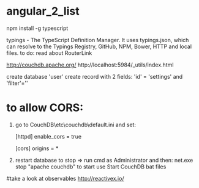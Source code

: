 # angular_2_list

npm install -g typescript



typings - The TypeScript Definition Manager. It uses typings.json, which can resolve to the Typings Registry, GitHub, NPM, Bower, HTTP and local files.
to do: read about RouterLink

http://couchdb.apache.org/
http://localhost:5984/_utils/index.html

create database 'user'
create record with 2 fields: 'id' = 'settings' and 'filter'=''

# to allow CORS:
1. go to CouchDB\etc\couchdb\default.ini  and set:

    [httpd]
    enable_cors = true

    [cors]
    origins = *
2.  restart database
    to stop => run cmd as Administrator and then: net.exe stop "apache couchdb"
    to start use Start CouchDB bat files

#take a look at observables
http://reactivex.io/
